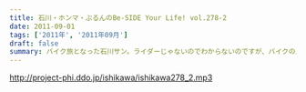 ```yaml
---
title: 石川・ホンマ・ぶるんのBe-SIDE Your Life! vol.278-2
date: 2011-09-01
tags: ['2011年', '2011年09月']
draft: false
summary: バイク旅となった石川サン。ライダーじゃないのでわからないのですが、バイクのエンジン熱で足が重度の火傷状態に！バイクに乗るのは気合が必要ですね。NAMAE
---
```


http://project-phi.ddo.jp/ishikawa/ishikawa278_2.mp3

